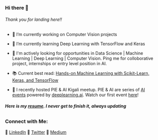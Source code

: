 ### Hi there 👋

###### *Thank you for landing here!!*



<!--
**Nyandwi/nyandwi** is a ✨ _special_ ✨ repository because its `README.md` (this file) appears on your GitHub profile.

Here are some ideas to get you started:

- 🔭 I’m currently working on ...
- 🌱 I’m currently learning ...
- 👯 I’m looking to collaborate on ...
- 🤔 I’m looking for help with ...
- 💬 Ask me about ...
- 📫 How to reach me: ...
- 😄 Pronouns: ...
- ⚡ Fun fact: ...
-->

- 🔭 I’m currently working on Computer Vision projects

- 🌱 I’m currently learning Deep Learning with TensorFlow and Keras

- 🌟 I'm actively looking for opportunities in Data Science | Machine Learning | Deep Learning | Computer Vision. Ping me for colloborative project, internships or entry level position in AI. 

- 📚 Current best read: [Hands-on Machine Learning with Scikit-Learn, Keras, and TensorFlow](https://www.amazon.com/Hands-Machine-Learning-Scikit-Learn-TensorFlow/dp/1492032646/ref=sr_1_1?dchild=1&keywords=hands-on+Machine+Learning&qid=1601814138&sr=8-1)

- 🎤 I recently hosted PIE & AI Kigali meetup. PIE & AI are series of [AI events](https://www.deeplearning.ai/events/) powered by [deeplearning.ai](https://www.deeplearning.ai). Watch our first event [here](https://www.youtube.com/watch?v=zVwl3MYomy4&feature=youtu.be)!



###### ***Here is my [resume](https://github.com/Nyandwi/nyandwi/blob/main/Jean%20de%20Dieu%20Nyandwi%20CV.pdf). I never get to finish it, always updating***


### Connect with Me:

:link: [LinkedIn](https://www.linkedin.com/in/nyandwi/) :link: [Twitter](https://twitter.com/JohnJW) :link: [Medium](http://medium.com/@johnjw…)


<!--
### Quick Facts
- :basketball: I love playing Basketball 
- In my community, I am ac
-->
